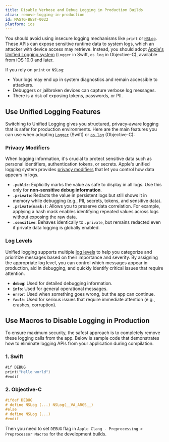 ```yaml
---
title: Disable Verbose and Debug Logging in Production Builds
alias: remove-logging-in-production
id: MASTG-BEST-0022
platform: ios
---
```


You should avoid using insecure logging mechanisms like `print` or [`NSLog`](https://developer.apple.com/documentation/foundation/nslog). These APIs can expose sensitive runtime data to system logs, which an attacker with device access may retrieve. Instead, you should adopt [Apple's Unified Logging system](https://developer.apple.com/documentation/os/logging) (`Logger` in Swift, `os_log` in Objective-C), available from iOS 10.0 and later.

If you rely on `print` or `NSLog`:

- Your logs may end up in system diagnostics and remain accessible to attackers.
- Debuggers or jailbroken devices can capture verbose log messages.
- There is a risk of exposing tokens, passwords, or PII.

## Use Unified Logging Features

Switching to Unified Logging gives you structured, privacy-aware logging that is safer for production environments. Here are the main features you can use when adopting [`Logger`](https://developer.apple.com/documentation/os/logger) (Swift) or [`os_log`](https://developer.apple.com/documentation/os/os_log) (Objective-C):

### Privacy Modifiers

When logging information, it's crucial to protect sensitive data such as personal identifiers, authentication tokens, or secrets. Apple's unified logging system provides [privacy modifiers](https://developer.apple.com/documentation/os/oslogprivacy) that let you control how data appears in logs.

- **`.public`**: Explicitly marks the value as safe to display in all logs. Use this only for **non-sensitive debug information**.
- **`.private`**: Redacts the value in persistent logs but still shows it in memory while debugging (e.g., PII, secrets, tokens, and sensitive data).
- **`.private(mask:)`**: Allows you to preserve data correlation. For example, applying a hash mask enables identifying repeated values across logs without exposing the raw data.
- **`.sensitive`**: Behaves identically to `.private`, but remains redacted even if private data logging is globally enabled.

### Log Levels

Unified logging supports multiple [log levels](https://developer.apple.com/documentation/os/oslogtype) to help you categorize and prioritize messages based on their importance and severity. By assigning the appropriate log level, you can control which messages appear in production, aid in debugging, and quickly identify critical issues that require attention.

- **`debug`**: Used for detailed debugging information.
- **`info`**: Used for general operational messages.
- **`error`**: Used when something goes wrong, but the app can continue.
- **`fault`**: Used for serious issues that require immediate attention (e.g., crashes, corruption).

## Use Macros to Disable Logging in Production

To ensure maximum security, the safest approach is to completely remove these logging calls from the app. Below is sample code that demonstrates how to eliminate logging APIs from your application during compilation.

### 1. Swift

```swift
#if DEBUG
print("Hello world")
#endif
```

### 2. Objective-C

```objectivec
#ifdef DEBUG 
# define NSLog (...) NSLog(__VA_ARGS__) 
#else 
# define NSLog (...) 
#endif
```

Then you need to set `DEBUG` flag in `Apple Clang - Preprocessing > Preprocessor Macros` for the development builds.
